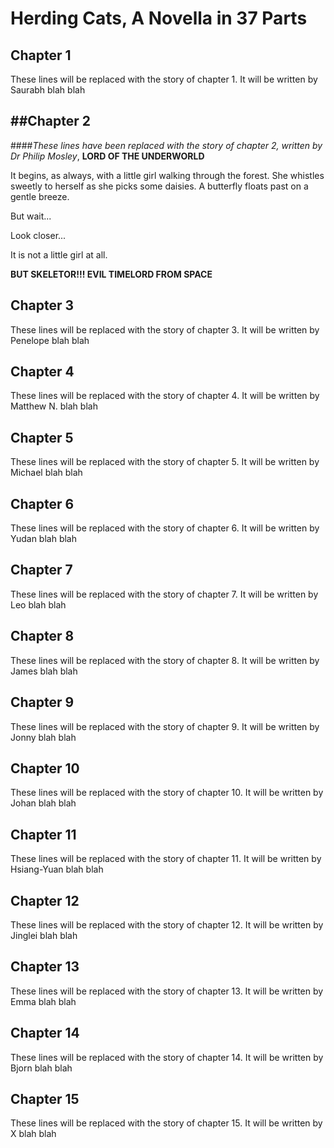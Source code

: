 Herding Cats, A Novella in 37 Parts
====================

Chapter 1
---------
These lines will be replaced with the story of chapter 1.
It will be written by Saurabh
blah blah

##Chapter 2
---------
####*These lines have been replaced with the story of chapter 2, written by Dr Philip Mosley*, **LORD OF THE UNDERWORLD**

It begins, as always, with a little girl walking through the forest.
She whistles sweetly to herself as she picks some daisies.
A butterfly floats past on a gentle breeze.

But wait...

Look closer...

It is not a little girl at all.

**BUT SKELETOR!!! EVIL TIMELORD FROM SPACE**

Chapter 3
---------
These lines will be replaced with the story of chapter 3.
It will be written by Penelope
blah blah

Chapter 4
---------
These lines will be replaced with the story of chapter 4.
It will be written by Matthew N.
blah blah

Chapter 5
---------
These lines will be replaced with the story of chapter 5.
It will be written by Michael
blah blah

Chapter 6
---------
These lines will be replaced with the story of chapter 6.
It will be written by Yudan
blah blah

Chapter 7
---------
These lines will be replaced with the story of chapter 7.
It will be written by Leo
blah blah

Chapter 8
---------
These lines will be replaced with the story of chapter 8.
It will be written by James
blah blah

Chapter 9
---------
These lines will be replaced with the story of chapter 9.
It will be written by Jonny
blah blah

Chapter 10
---------
These lines will be replaced with the story of chapter 10.
It will be written by Johan
blah blah

Chapter 11
---------
These lines will be replaced with the story of chapter 11.
It will be written by Hsiang-Yuan
blah blah

Chapter 12
---------
These lines will be replaced with the story of chapter 12.
It will be written by Jinglei
blah blah

Chapter 13
---------
These lines will be replaced with the story of chapter 13.
It will be written by Emma
blah blah

Chapter 14
---------
These lines will be replaced with the story of chapter 14.
It will be written by Bjorn
blah blah

Chapter 15
---------
These lines will be replaced with the story of chapter 15.
It will be written by X
blah blah
